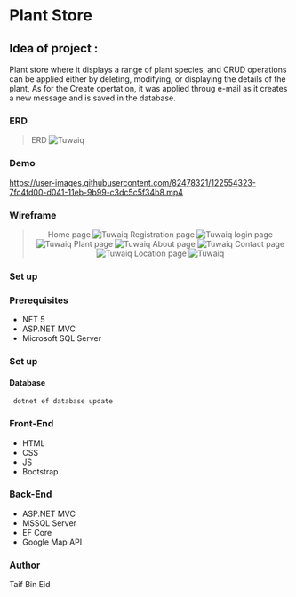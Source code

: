 
# Plant Store

## Idea of project :
 Plant store where it displays a range of plant species, and CRUD operations can be applied either by deleting, modifying, or displaying the details of the plant, As for the Create opertation, it was applied throug e-mail as it creates a new message and is saved in the database. 




### ERD
 > ERD 
![Tuwaiq](./ERD/ERD.png)

### Demo  
 


https://user-images.githubusercontent.com/82478321/122554323-7fc4fd00-d041-11eb-9b99-c3dc5c5f34b8.mp4



### Wireframe  

 <div dir="ltr" align="center">


> Home page 
![Tuwaiq](./wireframe/homepage.png)
>Registration page 
![Tuwaiq](./wireframe/reg.png)
>login page 
![Tuwaiq](./wireframe/login.png)
>Plant page
![Tuwaiq](./wireframe/plant.png)
>About page
![Tuwaiq](./wireframe/about.png)
>Contact page 
![Tuwaiq](./wireframe/contact.png)
>Location page
![Tuwaiq](./wireframe/location.png)

  </div>

### Set up  
### Prerequisites
- NET 5 
- ASP.NET MVC
- Microsoft SQL Server 
### Set up  
 #### Database
 ``` dotnet ef database update```
### Front-End  
 - HTML
 - CSS
 - JS
 - Bootstrap 
### Back-End 
 - ASP.NET MVC
 - MSSQL Server
 - EF Core
 - Google Map API

### Author
Taif Bin Eid
</div>
